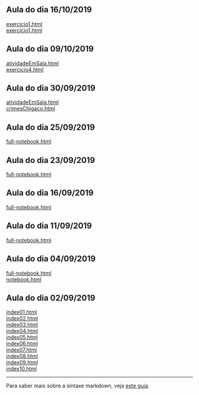 ## Aula do dia 16/10/2019
[exercicio1.html](d3_color/index.html)<br>
[exercicio1.html](d3_color2/index.html)<br>

## Aula do dia 09/10/2019
[atividadeEmSala.html](d3_network/index.html)<br>
[exercicio4.html](d3_network2/index.html)<br>

## Aula do dia 30/09/2019

[atividadeEmSala.html](d3_leaflet/index.html)<br>
[crimesChigaco.html](d3_leaflet_chigaco/index.html)<br>

## Aula do dia 25/09/2019

[full-notebook.html](d3_crossfilter_2/full-notebook.html)<br>

## Aula do dia 23/09/2019

[full-notebook.html](d3_crossfilter/full-notebook.html)<br>

## Aula do dia 16/09/2019

[full-notebook.html](d3_transition/full-notebook.html)<br>

## Aula do dia 11/09/2019

[full-notebook.html](d3_scale/full-notebook.html)<br>

## Aula do dia 04/09/2019

[full-notebook.html](d3_intro/full-notebook.html)<br>
[notebook.html](d3_intro/notebook.html)<br>

## Aula do dia 02/09/2019

[index01.html](basic/index01.html)<br>
[index02.html](basic/index02.html)<br>
[index03.html](basic/index03.html)<br>
[index04.html](basic/index04.html)<br>
[index05.html](basic/index05.html)<br>
[index06.html](basic/index06.html)<br>
[index07.html](basic/index07.html)<br>
[index08.html](basic/index08.html)<br>
[index09.html](basic/index09.html)<br>
[index10.html](basic/index10.html)<br>

---
Para saber mais sobre a sintaxe markdown, veja [este guia](https://guides.github.com/features/mastering-markdown/).